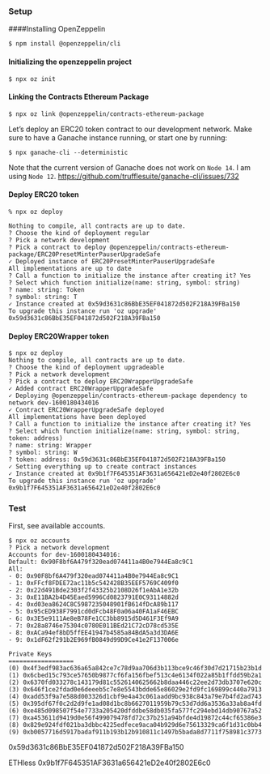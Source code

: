 ### Setup

####Installing OpenZeppelin

```commandline
$ npm install @openzeppelin/cli
```

#### Initializing the openzeppelin project
```commandline
$ npx oz init
```

#### Linking the Contracts Ethereum Package
```commandline
$ npx oz link @openzeppelin/contracts-ethereum-package
```

Let’s deploy an ERC20 token contract to our development network.
Make sure to have a Ganache instance running, or start one by running:
```commandline
$ npx ganache-cli --deterministic
```
Note that the current version of Ganache does not work on `Node 14`.
I am using `Node 12`.
https://github.com/trufflesuite/ganache-cli/issues/732

#### Deploy ERC20 token
```commandline
% npx oz deploy

Nothing to compile, all contracts are up to date.
? Choose the kind of deployment regular
? Pick a network development
? Pick a contract to deploy @openzeppelin/contracts-ethereum-package/ERC20PresetMinterPauserUpgradeSafe
✓ Deployed instance of ERC20PresetMinterPauserUpgradeSafe
All implementations are up to date
? Call a function to initialize the instance after creating it? Yes
? Select which function initialize(name: string, symbol: string)
? name: string: Token
? symbol: string: T
✓ Instance created at 0x59d3631c86BbE35EF041872d502F218A39FBa150
To upgrade this instance run 'oz upgrade'
0x59d3631c86BbE35EF041872d502F218A39FBa150
```

#### Deploy ERC20Wrapper token
```commandline
$ npx oz deploy
Nothing to compile, all contracts are up to date.
? Choose the kind of deployment upgradeable
? Pick a network development
? Pick a contract to deploy ERC20WrapperUpgradeSafe
✓ Added contract ERC20WrapperUpgradeSafe
✓ Deploying @openzeppelin/contracts-ethereum-package dependency to network dev-1600180434016
✓ Contract ERC20WrapperUpgradeSafe deployed
All implementations have been deployed
? Call a function to initialize the instance after creating it? Yes
? Select which function initialize(name: string, symbol: string, token: address)
? name: string: Wrapper
? symbol: string: W
? token: address: 0x59d3631c86BbE35EF041872d502F218A39FBa150
✓ Setting everything up to create contract instances
✓ Instance created at 0x9b1f7F645351AF3631a656421eD2e40f2802E6c0
To upgrade this instance run 'oz upgrade'
0x9b1f7F645351AF3631a656421eD2e40f2802E6c0
```

### Test
First, see available accounts.
```commandline
$ npx oz accounts
? Pick a network development
Accounts for dev-1600180434016:
Default: 0x90F8bf6A479f320ead074411a4B0e7944Ea8c9C1
All:
- 0: 0x90F8bf6A479f320ead074411a4B0e7944Ea8c9C1
- 1: 0xFFcf8FDEE72ac11b5c542428B35EEF5769C409f0
- 2: 0x22d491Bde2303f2f43325b2108D26f1eAbA1e32b
- 3: 0xE11BA2b4D45Eaed5996Cd0823791E0C93114882d
- 4: 0xd03ea8624C8C5987235048901fB614fDcA89b117
- 5: 0x95cED938F7991cd0dFcb48F0a06a40FA1aF46EBC
- 6: 0x3E5e9111Ae8eB78Fe1CC3bb8915d5D461F3Ef9A9
- 7: 0x28a8746e75304c0780E011BEd21C72cD78cd535E
- 8: 0xACa94ef8bD5ffEE41947b4585a84BdA5a3d3DA6E
- 9: 0x1dF62f291b2E969fB0849d99D9Ce41e2F137006e

Private Keys
==================
(0) 0x4f3edf983ac636a65a842ce7c78d9aa706d3b113bce9c46f30d7d21715b23b1d
(1) 0x6cbed15c793ce57650b9877cf6fa156fbef513c4e6134f022a85b1ffdd59b2a1
(2) 0x6370fd033278c143179d81c5526140625662b8daa446c22ee2d73db3707e620c
(3) 0x646f1ce2fdad0e6deeeb5c7e8e5543bdde65e86029e2fd9fc169899c440a7913
(4) 0xadd53f9a7e588d003326d1cbf9e4a43c061aadd9bc938c843a79e7b4fd2ad743
(5) 0x395df67f0c2d2d9fe1ad08d1bc8b6627011959b79c53d7dd6a3536a33ab8a4fd
(6) 0xe485d098507f54e7733a205420dfddbe58db035fa577fc294ebd14db90767a52
(7) 0xa453611d9419d0e56f499079478fd72c37b251a94bfde4d19872c44cf65386e3
(8) 0x829e924fdf021ba3dbbc4225edfece9aca04b929d6e75613329ca6f1d31c0bb4
(9) 0xb0057716d5917badaf911b193b12b910811c1497b5bada8d7711f758981c3773
```

0x59d3631c86BbE35EF041872d502F218A39FBa150

ETHless 0x9b1f7F645351AF3631a656421eD2e40f2802E6c0

